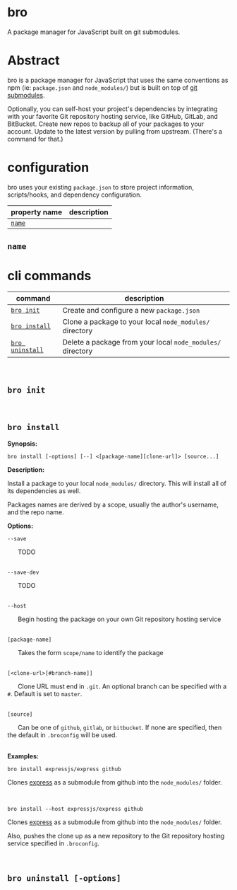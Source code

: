 # bro
A package manager for JavaScript built on git submodules.

# Abstract

bro is a package manager for JavaScript that uses the same conventions as npm (ie: `package.json` and `node_modules/`) but is built on top of [git submodules](https://git-scm.com/book/en/v2/Git-Tools-Submodules).

Optionally, you can self-host your project's dependencies by integrating with your favorite Git repository hosting service, like GitHub, GitLab, and BitBucket. Create new repos to backup all of your packages to your account. Update to the latest version by pulling from upstream. (There's a command for that.)

# configuration

bro uses your existing `package.json` to store project information, scripts/hooks, and dependency configuration.

property name | description
---|---
[`name`](#name) | 

## `name`

# cli commands

command | description
---|---
[`bro init`](#bro-init) | Create and configure a new `package.json`
[`bro install`](#bro-install) | Clone a package to your local `node_modules/` directory
[`bro uninstall`](#bro-uninstall) | Delete a package from your local `node_modules/` directory

<br />

## `bro init`

<br />

## `bro install`

**Synopsis:**

`bro install [-options] [--] <[package-name][clone-url]> [source...]`

**Description:**

Install a package to your local `node_modules/` directory. This will install all of its dependencies as well.

Packages names are derived by a scope, usually the author's username, and the repo name.

**Options:**

`--save`

&nbsp;&nbsp;&nbsp;&nbsp;&nbsp;&nbsp;TODO
<br /><br />

`--save-dev`

&nbsp;&nbsp;&nbsp;&nbsp;&nbsp;&nbsp;TODO
<br /><br />

`--host`

&nbsp;&nbsp;&nbsp;&nbsp;&nbsp;&nbsp;Begin hosting the package on your own Git repository hosting service
<br /><br />

`[package-name]`

&nbsp;&nbsp;&nbsp;&nbsp;&nbsp;&nbsp;Takes the form `scope/name` to identify the package
<br /><br />

`[<clone-url>[#branch-name]]`

&nbsp;&nbsp;&nbsp;&nbsp;&nbsp;&nbsp;Clone URL must end in `.git`. An optional branch can be specified with a `#`. Default is set to `master`.
<br /><br />

`[source]`

&nbsp;&nbsp;&nbsp;&nbsp;&nbsp;&nbsp;Can be one of `github`, `gitlab`, or `bitbucket`. If none are specified, then the default in `.broconfig` will be used.
<br /><br />

**Examples:**

`bro install expressjs/express github`

Clones [express](https://github.com/expressjs/express) as a submodule from github into the `node_modules/` folder.

<br />

`bro install --host expressjs/express github`

Clones [express](https://github.com/expressjs/express) as a submodule from github into the `node_modules/` folder.

Also, pushes the clone up as a new repository to the Git repository hosting service specified in `.broconfig`.

<br />

## `bro uninstall [-options]`

<br />
